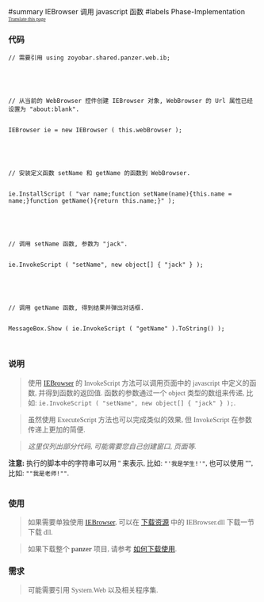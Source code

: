 ﻿#summary IEBrowser 调用 javascript 函数
#labels Phase-Implementation
<font face='microsoft yahei'>
<font size='1'><a href='http://www.microsofttranslator.com/bv.aspx?from=&to=en&a=http://code.google.com/p/zsharedcode/wiki/IEBrowserDocInvokeJavaScript'>Translate this page</a></font>

<h3>代码</h3>
<pre><code>// 需要引用 using zoyobar.shared.panzer.web.ib;<br>
<br>
// 从当前的 WebBrowser 控件创建 IEBrowser 对象, WebBrowser 的 Url 属性已经设置为 "about:blank".<br>
IEBrowser ie = new IEBrowser ( this.webBrowser );<br>
<br>
// 安装定义函数 setName 和 getName 的函数到 WebBrowser.<br>
ie.InstallScript ( "var name;function setName(name){this.name = name;}function getName(){return this.name;}" );<br>
<br>
// 调用 setName 函数, 参数为 "jack".<br>
ie.InvokeScript ( "setName", new object[] { "jack" } );<br>
<br>
// 调用 getName 函数, 得到结果并弹出对话框.<br>
MessageBox.Show ( ie.InvokeScript ( "getName" ).ToString() );<br>
</code></pre>

<h3>说明</h3>
<blockquote>使用 <a href='IEBrowser.md'>IEBrowser</a> 的 InvokeScript 方法可以调用页面中的 javascript 中定义的函数, 并得到函数的返回值. 函数的参数通过一个 object 类型的数组来传递, 比如: <code>ie.InvokeScript ( "setName", new object[] { "jack" } );</code>.</blockquote>

<blockquote>虽然使用 ExecuteScript 方法也可以完成类似的效果, 但 InvokeScript 在参数传递上更加的简便.</blockquote>

<blockquote><i>这里仅列出部分代码, 可能需要您自己创建窗口, 页面等.</i></blockquote>

<b>注意:</b> 执行的脚本中的字符串可以用 '' 来表示, 比如: <code>"'我是学生!'"</code>, 也可以使用 "", 比如: <code>"\"我是老师!\""</code>.<br>
<br>
<h3>使用</h3>
<blockquote>如果需要单独使用 <a href='IEBrowser.md'>IEBrowser</a>, 可以在 <a href='Download.md'>下载资源</a> 中的 IEBrowser.dll 下载一节下载 dll.</blockquote>

<blockquote>如果下载整个 <b>panzer</b> 项目, 请参考 <a href='HowToDownloadAndUse.md'>如何下载使用</a>.</blockquote>

<h3>需求</h3>
<blockquote>可能需要引用 System.Web 以及相关程序集.<br>
</font>